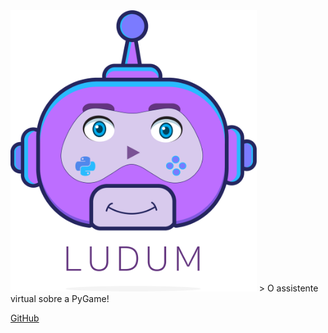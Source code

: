 <img src="imagens/Ludum_LogoFinal(sem_fundo).png" width="auto" height="450" /> 
<!-- # Ludum -->
> O assistente virtual sobre a PyGame!

[GitHub](https://github.com/fga-eps-mds/2019.1-Ludum)